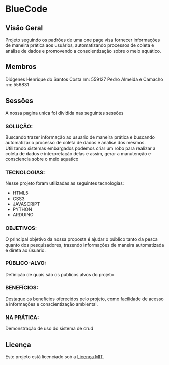 # BlueCode

## Visão Geral
Projeto seguindo os padrões de uma one page visa fornecer informações de maneira prática aos usuários, automatizando processos de coleta e análise de dados e promovendo a conscientização sobre o meio aquático.

## Membros
Diógenes Henrique do Santos Costa rm: 559127
Pedro Almeida e Camacho rm: 556831

## Sessões
A nossa pagina unica foi dividida nas seguintes sessões

### SOLUÇÃO:
Buscando trazer informação ao usuario de maneira prática e buscando automatizar o processo de coleta de dados e analise dos mesmos. Utilizando sistemas embargados podemos criar um robo para realizar a coleta de dados e interpretação delas e assim, gerar a manutenção e consciencia sobre o meio aquatico

### TECNOLOGIAS:
Nesse projeto foram utilizadas as seguintes tecnologias:
- HTML5
- CSS3
- JAVASCRIPT
- PYTHON
- ARDUINO
  
### OBJETIVOS:
O principal objetivo da nossa proposta é ajudar o público tanto da pesca quanto dos pesquisadores, trazendo informações de maneira automatizada e direta ao úsuario.

### PÚBLICO-ALVO:
Definição de quais são os publicos alvos do projeto

### BENEFÍCIOS:
Destaque os benefícios oferecidos pelo projeto, como facilidade de acesso a informações e conscientização ambiental.

### NA PRÁTICA:
Demonstração de uso do sistema de crud

## Licença
Este projeto está licenciado sob a [Licença MIT](https://opensource.org/licenses/MIT).
